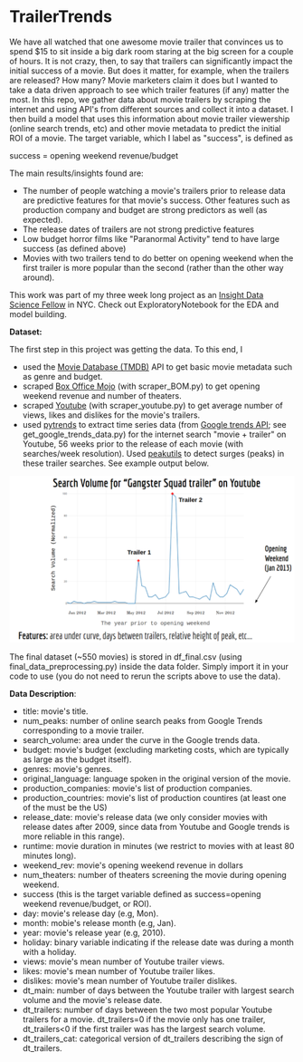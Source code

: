 # TrailerTrends
We have all watched that one awesome movie trailer that convinces us to spend $15 to sit inside a big dark room staring at the big screen for a couple of hours. It is not crazy, then, to say that trailers can significantly impact the initial success of a movie. But does it matter, for example, when the trailers are released? How many? Movie marketers claim it does but I wanted to take a data driven approach to see which trailer features (if any) matter the most. In this repo, we gather data about movie trailers by scraping the internet and using API's from different sources and collect it into a dataset. I then build a model that uses this information about movie trailer viewership (online search trends, etc) and other movie metadata to predict the initial ROI of a movie. The target variable, which I label as "success", is defined as

success = opening weekend revenue/budget

The main results/insights found are:
* The number of people watching a movie's trailers prior to release data are predictive features for that movie's success. Other features such as production company and budget are strong predictors as well (as expected).
* The release dates of trailers are not strong predictive features 
* Low budget horror films like "Paranormal Activity" tend to have large success (as defined above)
* Movies with two trailers tend to do better on opening weekend when the first trailer is more popular than the second (rather than the other way around).

This work was part of my three week long project as an [Insight Data Science Fellow](http://insightdatascience.com/) in NYC. Check out ExploratoryNotebook for the EDA and model building.

**Dataset:**

The first step in this project was getting the data. To this end, I
* used the [Movie Database (TMDB)](https://www.themoviedb.org/?language=en) API to get basic movie metadata such as genre and budget.
* scraped [Box Office Mojo](http://www.boxofficemojo.com/) (with scraper_BOM.py) to get opening weekend revenue and number of theaters.
* scraped [Youtube](https://www.youtube.com/) (with scraper_youtube.py) to get average number of views, likes and dislikes for the movie's trailers.
* used [pytrends](https://github.com/GeneralMills/pytrends) to extract time series data (from [Google trends API](https://trends.google.com/trends/explore?q=Thor:%20Ragnarok%20trailer); see get_google_trends_data.py) for the internet search "movie + trailer" on Youtube, 56 weeks prior to the release of each movie (with searches/week resolution). Used [peakutils](https://pypi.python.org/pypi/PeakUtils) to detect surges (peaks) in these trailer searches. See example output below.

![alt text](trends.png "Example")

The final dataset (~550 movies) is stored in df_final.csv (using final_data_preprocessing.py) inside the data folder. Simply import it in your code to use (you do not need to rerun the scripts above to use the data). 

**Data Description**:
* title: movie's title.
* num_peaks: number of online search peaks from Google Trends corresponding to a movie trailer. 
* search_volume: area under the curve in the Google trends data.
* budget: movie's budget (excluding marketing costs, which are typically as large as the budget itself).
* genres: movie's genres.
* original_language: language spoken in the original version of the movie.
* production_companies: movie's list of production companies.
* production_countries: movie's list of production countires (at least one of the must be the US)
* release_date: movie's release data (we only consider movies with release dates after 2009, since data from Youtube and Google trends is more reliable in this range).
* runtime: movie duration in minutes (we restrict to movies with at least 80 minutes long).
* weekend_rev: movie's opening weekend revenue in dollars
* num_theaters: number of theaters screening the movie during opening weekend.
* success (this is the target variable defined as success=opening weekend revenue/budget, or ROI).
* day: movie's release day (e.g, Mon).
* month: mobie's release month (e.g, Jan).
* year: movie's release year (e.g, 2010).
* holiday: binary variable indicating if the release date was during a month with a holiday.
* views: movie's mean number of Youtube trailer views.
* likes: movie's mean number of Youtube trailer likes.
* dislikes: movie's mean number of Youtube trailer dislikes.
* dt_main: number of days between the Youtube trailer with largest search volume and the movie's release date.
* dt_trailers: number of days between the two most popular Youtube trailers for a movie. dt_trailers=0 if the movie only has one trailer, dt_trailers<0 if the first trailer was has the largest search volume.
* dt_trailers_cat: categorical version of dt_trailers describing the sign of dt_trailers.  



